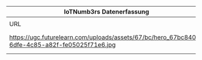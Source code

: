 |IoTNumb3rs Datenerfassung|||||||||||
| ---- | ---- | ---- | ---- | ---- | ---- | ---- | ---- | ---- | ---- | ---- |
||||||||||||
|URL|home_url|filename|device_class|device_count|market_class|market_volume|prognosis_year|publication_year|authorship_class|Dropbox folder|
|https://ugc.futurelearn.com/uploads/assets/67/bc/hero_67bc8409-6dfe-4c85-a82f-fe05025f71e6.jpg|https://www.futurelearn.com/courses/data-explosion/0/steps/29736|file13_hero_67bc8409-6dfe-4c85-a82f-fe05025f71e6.jpg|Personal|50000000000|||2020|2011||JinlinHolic/20181123-0000|
